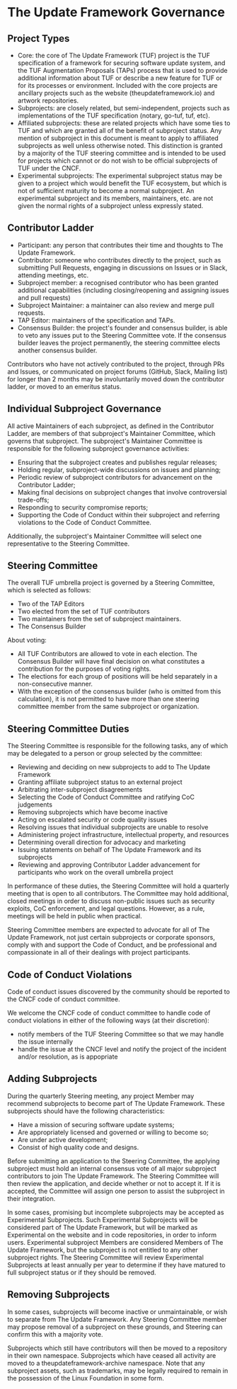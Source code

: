 # The Update Framework Governance

## Project Types

* Core: the core of The Update Framework (TUF) project is the TUF specification
  of a framework for securing software update system, and the TUF Augmentation
  Proposals (TAPs) process that is used to provide additional information about
  TUF or describe a new feature for TUF or for its processes or environment.
  Included with the core projects are ancillary projects such as the website
  (theupdateframework.io) and artwork repositories.
* Subprojects: are closely related, but semi-independent, projects such as
  implementations of the TUF specification (notary, go-tuf, tuf, etc). 
* Affiliated subprojects: these are related projects which have some ties to TUF
  and which are granted all of the benefit of subproject status.  Any mention of
  subproject in this document is meant to apply to affiliated subprojects as well
  unless otherwise noted.  This distinction is granted by a majority of the TUF
  steering committee and is intended to be used for projects which cannot or do
  not wish to be official subprojects of TUF under the CNCF.
* Experimental subprojects: The experimental subproject status may be given to a
  project which would benefit the TUF ecosystem, but which is not of sufficient
  maturity to become a normal subproject.  An experimental subproject and its
  members, maintainers, etc. are not given the normal rights of a subproject
  unless expressly stated. 

## Contributor Ladder

* Participant: any person that contributes their time and thoughts to The
  Update Framework.
* Contributor: someone who contributes directly to the project, such as
  submitting Pull Requests, engaging in discussions on Issues or in Slack,
  attending meetings, etc.
* Subproject member: a recognised contributor who has been granted additional
  capabilities (including closing/reopening and assigning issues and pull
  requests)
* Subproject Maintainer: a maintainer can also review and merge pull requests.
* TAP Editor: maintainers of the specification and TAPs.
* Consensus Builder: the project's founder and consensus builder, is able to
  veto any issues put to the Steering Committee vote.  If the consensus builder
  leaves the project permanently, the steering committee elects another consensus
  builder.

Contributors who have not actively contributed to the project, through PRs and
Issues, or communicated on project forums (GitHub, Slack, Mailing list) for
longer than 2 months may be involuntarily moved down the contributor ladder,
or moved to an emeritus status.

## Individual Subproject Governance

All active Maintainers of each subproject, as defined in the Contributor
Ladder, are members of that subproject's Maintainer Committee, which governs
that subproject. The subproject's Maintainer Committee is responsible for the
following subproject governance activities:

* Ensuring that the subproject creates and publishes regular releases;
* Holding regular, subproject-wide discussions on issues and planning;
* Periodic review of subproject contributors for advancement on the Contributor
  Ladder;
* Making final decisions on subproject changes that involve controversial
  trade-offs;
* Responding to security compromise reports;
* Supporting the Code of Conduct within their subproject and referring
  violations to the Code  of Conduct Committee.

Additionally, the subproject's Maintainer Committee will select one
representative to the Steering Committee.

## Steering Committee
The overall TUF umbrella project is governed by a Steering Committee, which is
selected as follows:
* Two of the TAP Editors
* Two elected from the set of TUF contributors
* Two maintainers from the set of subproject maintainers.  
* The Consensus Builder

About voting:
* All TUF Contributors are allowed to vote in each election.  The Consensus
  Builder will have final decision on what constitutes a contribution for
  the purposes of voting rights.
* The elections for each group of positions will be held separately in a
  non-consecutive manner.
* With the exception of the consensus builder (who is omitted from this
  calculation), it is not permitted to have more than one steering committee
  member from the same subproject or organization.   
  

## Steering Committee Duties

The Steering Committee is responsible for the following tasks, any of which may
be delegated to a person or group selected by the committee:

* Reviewing and deciding on new subprojects to add to The Update Framework
* Granting affiliate subproject status to an external project
* Arbitrating inter-subproject disagreements
* Selecting the Code of Conduct Committee and ratifying CoC judgements
* Removing subprojects which have become inactive
* Acting on escalated security or code quality issues
* Resolving issues that individual subprojects are unable to resolve
* Administering project infrastructure, intellectual property, and resources
* Determining overall direction for advocacy and marketing
* Issuing statements on behalf of The Update Framework and its subprojects
* Reviewing and approving Contributor Ladder advancement for participants who
  work on the overall umbrella project

In performance of these duties, the Steering Committee will hold a quarterly
meeting that is open to all contributors. The Committee may hold additional,
closed meetings in order to discuss non-public issues such as security exploits,
CoC enforcement, and legal questions.  However, as a rule, meetings will be held
in public when practical.

Steering Committee members are expected to advocate for all of The Update
Framework, not just certain subprojects or corporate sponsors, comply with and
support the Code of Conduct, and be professional and compassionate in all of
their dealings with project participants.

## Code of Conduct Violations

Code of conduct issues discovered by the community should be reported to the CNCF
code of conduct committee.

We welcome the CNCF code of conduct committee to handle code of conduct violations
in either of the following ways (at their discretion):
* notify members of the TUF Steering Committee so that we may handle the issue
  internally
* handle the issue at the CNCF level and notify the project of the incident and/or
  resolution, as is appopriate

## Adding Subprojects

During the quarterly Steering meeting, any project Member may recommend
subprojects to become part of The Update Framework. These subprojects should
have the following characteristics:

* Have a mission of securing software update systems;
* Are appropriately licensed and governed or willing to become so;
* Are under active development;
* Consist of high quality code and designs.

Before submitting an application to the Steering Committee, the applying
subproject must hold an internal consensus vote of all major subproject
contributors to join The Update Framework. The Steering Committee will then
review the application, and decide whether or not to accept it. If it is
accepted, the Committee will assign one person to assist the subproject in their
integration.

In some cases, promising but incomplete subprojects may be accepted as
Experimental Subprojects. Such Experimental Subprojects will be considered part
of The Update Framework, but will be marked as Experimental on the website and
in code repositories, in order to inform users. Experimental subproject Members
are considered Members of The Update Framework, but the subproject is not
entitled to any other subproject rights. The Steering Committee will review
Experimental Subprojects at least annually per year to determine if they have
matured to full subproject status or if they should be removed.

## Removing Subprojects

In some cases, subprojects will become inactive or unmaintainable, or wish to
separate from The Update Framework. Any Steering Committee member may propose
removal of a subproject on these grounds, and Steering can confirm this with a
majority vote.

Subprojects which still have contributors will then be moved to a repository in
their own namespace. Subprojects which have ceased all activity are moved to a
theupdateframework-archive namespace. Note that any subproject assets, such as
trademarks, may be legally required to remain in the possession of the Linux
Foundation in some form.
